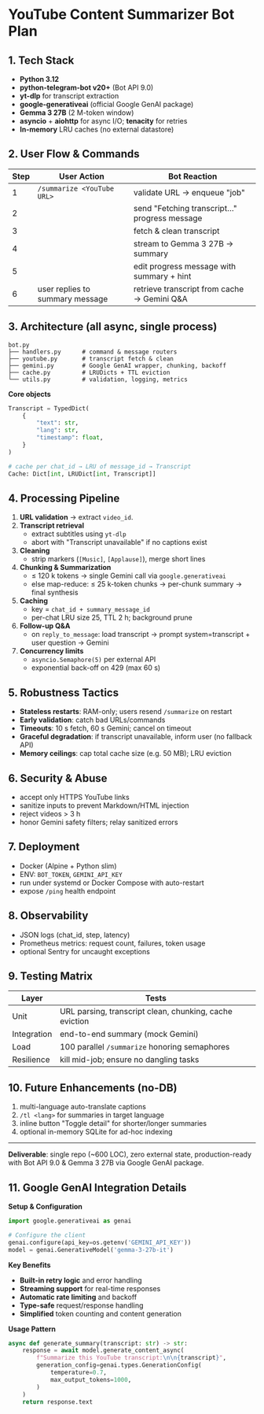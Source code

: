 # YouTube Content Summarizer Bot Plan

## 1. Tech Stack

- **Python 3.12**
- **python-telegram-bot v20+** (Bot API 9.0)
- **yt-dlp** for transcript extraction
- **google-generativeai** (official Google GenAI package)
- **Gemma 3 27B** (2 M-token window)
- **asyncio** + **aiohttp** for async I/O; **tenacity** for retries
- **In-memory** LRU caches (no external datastore)

## 2. User Flow & Commands

| Step | User Action                     | Bot Reaction                                 |
| ---- | ------------------------------- | -------------------------------------------- |
| 1    | `/summarize <YouTube URL>`      | validate URL → enqueue "job"                 |
| 2    |                                 | send "Fetching transcript…" progress message |
| 3    |                                 | fetch & clean transcript                     |
| 4    |                                 | stream to Gemma 3 27B → summary              |
| 5    |                                 | edit progress message with summary + hint    |
| 6    | user replies to summary message | retrieve transcript from cache → Gemini Q&A  |

## 3. Architecture (all async, single process)

```
bot.py
├── handlers.py      # command & message routers
├── youtube.py       # transcript fetch & clean
├── gemini.py        # Google GenAI wrapper, chunking, backoff
├── cache.py         # LRUDicts + TTL eviction
└── utils.py         # validation, logging, metrics
```

**Core objects**

```python
Transcript = TypedDict(
    {
        "text": str,
        "lang": str,
        "timestamp": float,
    }
)

# cache per chat_id → LRU of message_id → Transcript
Cache: Dict[int, LRUDict[int, Transcript]]
```

## 4. Processing Pipeline

1. **URL validation** → extract `video_id`.
2. **Transcript retrieval**
   - extract subtitles using `yt-dlp`
   - abort with "Transcript unavailable" if no captions exist
3. **Cleaning**
   - strip markers (`[Music]`, `[Applause]`), merge short lines
4. **Chunking & Summarization**
   - ≤ 120 k tokens → single Gemini call via `google.generativeai`
   - else map-reduce: ≤ 25 k-token chunks → per-chunk summary → final synthesis
5. **Caching**
   - key = `chat_id + summary_message_id`
   - per-chat LRU size 25, TTL 2 h; background prune
6. **Follow-up Q&A**
   - on `reply_to_message`: load transcript → prompt system=transcript + user question → Gemini
7. **Concurrency limits**
   - `asyncio.Semaphore(5)` per external API
   - exponential back-off on 429 (max 60 s)

## 5. Robustness Tactics

- **Stateless restarts**: RAM-only; users resend `/summarize` on restart
- **Early validation**: catch bad URLs/commands
- **Timeouts**: 10 s fetch, 60 s Gemini; cancel on timeout
- **Graceful degradation**: if transcript unavailable, inform user (no fallback API)
- **Memory ceilings**: cap total cache size (e.g. 50 MB); LRU eviction

## 6. Security & Abuse

- accept only HTTPS YouTube links
- sanitize inputs to prevent Markdown/HTML injection
- reject videos > 3 h
- honor Gemini safety filters; relay sanitized errors

## 7. Deployment

- Docker (Alpine + Python slim)
- ENV: `BOT_TOKEN`, `GEMINI_API_KEY`
- run under systemd or Docker Compose with auto-restart
- expose `/ping` health endpoint

## 8. Observability

- JSON logs (chat_id, step, latency)
- Prometheus metrics: request count, failures, token usage
- optional Sentry for uncaught exceptions

## 9. Testing Matrix

| Layer       | Tests                                                   |
| ----------- | ------------------------------------------------------- |
| Unit        | URL parsing, transcript clean, chunking, cache eviction |
| Integration | end-to-end summary (mock Gemini)                        |
| Load        | 100 parallel `/summarize` honoring semaphores           |
| Resilience  | kill mid-job; ensure no dangling tasks                  |

## 10. Future Enhancements (no-DB)

1. multi-language auto-translate captions
2. `/tl <lang>` for summaries in target language
3. inline button "Toggle detail" for shorter/longer summaries
4. optional in-memory SQLite for ad-hoc indexing

---

**Deliverable**: single repo (\~600 LOC), zero external state, production-ready with Bot API 9.0 & Gemma 3 27B via Google GenAI package.

## 11. Google GenAI Integration Details

**Setup & Configuration**

```python
import google.generativeai as genai

# Configure the client
genai.configure(api_key=os.getenv('GEMINI_API_KEY'))
model = genai.GenerativeModel('gemma-3-27b-it')
```

**Key Benefits**

- **Built-in retry logic** and error handling
- **Streaming support** for real-time responses
- **Automatic rate limiting** and backoff
- **Type-safe** request/response handling
- **Simplified** token counting and content generation

**Usage Pattern**

```python
async def generate_summary(transcript: str) -> str:
    response = await model.generate_content_async(
        f"Summarize this YouTube transcript:\n\n{transcript}",
        generation_config=genai.types.GenerationConfig(
            temperature=0.7,
            max_output_tokens=1000,
        )
    )
    return response.text
```
